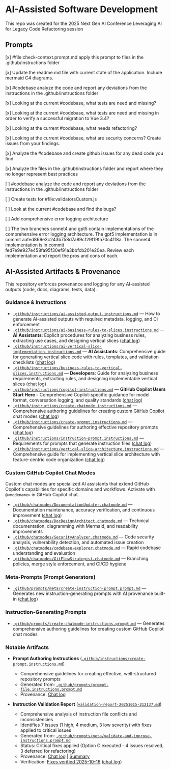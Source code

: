 # AI-Assisted Software Development

This repo was created for the 2025 Next Gen AI Conference Leveraging AI for Legacy Code Refactoring session

## Prompts

[x] #file:check-context.prompt.md apply this prompt to files in the .github/instructions folder

[x] Update the readme.md file with current state of the application. Include mermaid C4 diagrams.

[x] #codebase analyze the code and report any deviations from the instructions in the .github/instructions folder

[x] Looking at the current #codebase, what tests are need and missing?

[x] Looking at the current #codebase, what tests are need and missing in order to verify a successful migration to Vue 3.4?

[x] Looking at the current #codebase, what needs refactoring?

[x] Looking at the current #codebase, what are security concerns? Create issues from your findings.

[x] Analyze the #codebase and create github issues for any dead code you find

[x] Analyze the files in the .github/instructions folder and report where they no longer represent best practices

[ ] #codebase analyze the code and report any deviations from the instructions in the .github/instructions folder

[ ] Create tests for #file:validatorsCustom.js

[ ] Look at the current #codebase and find the bugs?

[ ] Add comprehensive error logging architecture

[ ] The two branches sonnet4 and gpt5 contain implementations of the comprehensive error logging architecture. The gpt5 implementation is in commit aafed869e3c243b758d7a89cf29f19fa70c41f8a. The sonnet4 implementation is in commit fed7e9e927e458fa95f30ef91a3bbfcb201e20ea. Review each implementation and report the pros and cons of each.

## AI-Assisted Artifacts & Provenance

This repository enforces provenance and logging for any AI-assisted outputs (code, docs, diagrams, tests, data).

### Guidance & Instructions

- [`.github/instructions/ai-assisted-output.instructions.md`](.github/instructions/ai-assisted-output.instructions.md) — How to generate AI-assisted outputs with required metadata, logging, and CI enforcement
- [`.github/instructions/ai-business-rules-to-slices.instructions.md`](.github/instructions/ai-business-rules-to-slices.instructions.md) — **AI Assistants**: Explicit procedures for analyzing business rules, extracting use cases, and designing vertical slices ([chat log](ai-logs/2025/10/22/business-rules-vertical-slices-20251022/conversation.md))
- [`.github/instructions/ai-vertical-slice-implementation.instructions.md`](.github/instructions/ai-vertical-slice-implementation.instructions.md) — **AI Assistants**: Comprehensive guide for generating vertical slice code with rules, templates, and validation checklists ([chat log](ai-logs/2025/10/22/ai-vertical-slice-implementation-20251022/conversation.md))
- [`.github/instructions/business-rules-to-vertical-slices.instructions.md`](.github/instructions/business-rules-to-vertical-slices.instructions.md) — **Developers**: Guide for analyzing business requirements, extracting rules, and designing implementable vertical slices ([chat log](ai-logs/2025/10/22/business-rules-vertical-slices-20251022/conversation.md))
- [`.github/instructions/copilot-instructions.md`](.github/instructions/copilot-instructions.md) — **GitHub Copilot Users Start Here** - Comprehensive Copilot-specific guidance for model format, conversation logging, and quality standards ([chat log](ai-logs/2025/10/15/prompt-file.instructions-2025-10-15/conversation.md))
- [`.github/instructions/create-chatmode.instructions.md`](.github/instructions/create-chatmode.instructions.md) — Comprehensive authoring guidelines for creating custom GitHub Copilot chat modes ([chat log](ai-logs/2025/10/21/create-chatmode-instructions-20251021/conversation.md))
- [`.github/instructions/create-prompt.instructions.md`](.github/instructions/create-prompt.instructions.md) — Comprehensive guidelines for authoring effective repository prompts ([chat log](ai-logs/2025/10/15/prompt-file.instructions-2025-10-15/conversation.md))
- [`.github/instructions/instruction-prompt.instructions.md`](.github/instructions/instruction-prompt.instructions.md) — Requirements for prompts that generate instruction files ([chat log](ai-logs/2025/10/15/prompt-file.instructions-2025-10-15/conversation.md))
- [`.github/instructions/vertical-slice-architecture.instructions.md`](.github/instructions/vertical-slice-architecture.instructions.md) — Comprehensive guide for implementing vertical slice architecture with feature-centric code organization ([chat log](ai-logs/2025/10/22/vertical-slice-instructions-20251022/conversation.md))

### Custom GitHub Copilot Chat Modes

Custom chat modes are specialized AI assistants that extend GitHub Copilot's capabilities for specific domains and workflows. Activate with `@<modename>` in GitHub Copilot chat.

- [`.github/chatmodes/DocumentationUpdater.chatmode.md`](.github/chatmodes/DocumentationUpdater.chatmode.md) — Documentation maintenance, accuracy verification, and continuous improvement ([chat log](ai-logs/2025/10/22/create-documentation-updater-chatmode-20251022/conversation.md))
- [`.github/chatmodes/DocDesignArchitect.chatmode.md`](.github/chatmodes/DocDesignArchitect.chatmode.md) — Technical documentation, diagramming with Mermaid, and readability improvements
- [`.github/chatmodes/SecurityAnalyzer.chatmode.md`](.github/chatmodes/SecurityAnalyzer.chatmode.md) — Code security analysis, vulnerability detection, and automated issue creation
- [`.github/chatmodes/codebase-explorer.chatmode.md`](.github/chatmodes/codebase-explorer.chatmode.md) — Rapid codebase understanding and evaluation
- [`.github/chatmodes/GitFlowStrategist.chatmode.md`](.github/chatmodes/GitFlowStrategist.chatmode.md) — Branching policies, merge style enforcement, and CI/CD hygiene

### Meta-Prompts (Prompt Generators)

- [`.github/prompts/meta/create-instruction-prompt.prompt.md`](.github/prompts/meta/create-instruction-prompt.prompt.md) — Generates new instruction-generating prompts with AI provenance built-in ([chat log](ai-logs/2025/10/15/prompt-file.instructions-2025-10-15/conversation.md))

### Instruction-Generating Prompts

- [`.github/prompts/create-chatmode-instructions.prompt.md`](.github/prompts/create-chatmode-instructions.prompt.md) — Generates comprehensive authoring guidelines for creating custom GitHub Copilot chat modes

### Notable Artifacts

- **Prompt Authoring Instructions** ([`.github/instructions/create-prompt.instructions.md`](.github/instructions/create-prompt.instructions.md))

  - Comprehensive guidelines for creating effective, well-structured repository prompts
  - Generated from: [`.github/prompts/prompt-file.instructions.prompt.md`](.github/prompts/prompt-file.instructions.prompt.md)
  - Provenance: [Chat log](ai-logs/2025/10/15/prompt-file.instructions-2025-10-15/conversation.md)

- **Instruction Validation Report** ([`validation-report-20251015-212137.md`](validation-report-20251015-212137.md))
  - Comprehensive analysis of instruction file conflicts and inconsistencies
  - Identifies 7 issues (1 high, 4 medium, 3 low severity) with fixes applied to critical issues
  - Generated from: [`.github/prompts/meta/validate-and-improve-instructions.prompt.md`](.github/prompts/meta/validate-and-improve-instructions.prompt.md)
  - Status: Critical fixes applied (Option C executed - 4 issues resolved, 3 deferred for refactoring)
  - Provenance: [Chat log](ai-logs/2025/10/15/validate-improve-instructions-20251015-212137/conversation.md) | [Summary](ai-logs/2025/10/15/validate-improve-instructions-20251015-212137/summary.md)
  - Verification: [Fixes verified 2025-10-16](validation-fixes-verified-20251016.md) ([chat log](ai-logs/2025/10/16/resume-validation-fixes-20251016/conversation.md))
